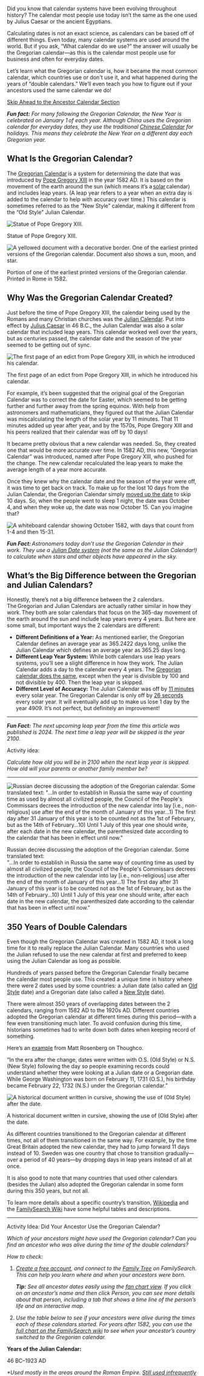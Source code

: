   ![Young woman holding up a modern day calendar.](data:image/svg+xml;base64,PHN2ZyB4bWxucz0iaHR0cDovL3d3dy53My5vcmcvMjAwMC9zdmciIHZlcnNpb249IjEuMSIgaGVpZ2h0PSI3NzVweCIgd2lkdGg9IjEyNDBweCI+PC9zdmc+)

Did you know that calendar systems have been evolving throughout history? The calendar most people use today isn’t the same as the one used by Julius Caesar or the ancient Egyptians.

Calculating dates is not an exact science, as calendars can be based off of different things. Even today, many calendar systems are used around the world. But if you ask, “What calendar do we use?” the answer will usually be the Gregorian calendar—as this is the calendar most people use for business and often for everyday dates.

Let’s learn what the Gregorian calendar is, how it became the most common calendar, which countries use or don't use it, and what happened during the years of “double calendars.” We’ll even teach you how to figure out if your ancestors used the same calendar we do!

[Skip Ahead to the Ancestor Calendar Section](#ancestor-calendar)

**_Fun fact:_** _For many following the Gregorian Calendar, the New Year is celebrated on January 1 of each year. Although China uses the Gregorian calendar for everyday dates, they use the traditional_ [_Chinese Calendar_](https://chinesenewyear.net/) _for holidays. This means they celebrate the New Year on a different day each Gregorian year._

## What Is the Gregorian Calendar?

The [Gregorian Calendar](https://www.britannica.com/topic/Gregorian-calendar) is a system for determining the date that was introduced by [Pope Gregory XIII](https://www.britannica.com/biography/Gregory-XIII) in the year 1582 AD. It is based on the movement of the earth around the sun (which means it’s a [solar](https://www.collinsdictionary.com/us/dictionary/english/solar-calendar) calendar) and includes leap years. (A leap year refers to a year when an extra day is added to the calendar to help with accuracy over time.) This calendar is sometimes referred to as the ”New Style” calendar, making it different from the “Old Style” Julian Calendar.

  ![Statue of Pope Gregory XIII.](https://cms-b-assets.familysearch.org/dims4/default/231e398/2147483647/strip/true/crop/600x519+0+0/resize/600x519!/format/jpg/quality/90/?url=https%3A%2F%2Ffamilysearch-brightspot.s3.amazonaws.com%2F01%2F5e%2Ffff0cbd341b78d604e0dcc925936%2Fpope-gregory-xiii-half.jpg)

Statue of Pope Gregory XIII.

  ![A yellowed document with a decorative border. One of the earliest printed versions of the Gregorian calendar. Document also shows a sun, moon, and star.](https://cms-b-assets.familysearch.org/dims4/default/e16639d/2147483647/strip/true/crop/2188x1778+0+0/resize/800x650!/format/jpg/quality/90/?url=https%3A%2F%2Ffamilysearch-brightspot.s3.amazonaws.com%2Faf%2Fdf%2F443c2fc942e191ced91297bed6d5%2Freforma-gregoriana-del-calendario-juliano.png)

Portion of one of the earliest printed versions of the Gregorian calendar. Printed in Rome in 1582.

## Why Was the Gregorian Calendar Created?

Just before the time of Pope Gregory XIII, the calendar being used by the Romans and many Christian churches was the [Julian Calendar](https://www.familysearch.org/en/blog/all-about-the-julian-calendar). Put into effect by [Julius Caesar](https://www.britannica.com/biography/Julius-Caesar-Roman-ruler) in 46 B.C., the Julian Calendar was also a solar calendar that included leap years. This calendar worked well over the years, but as centuries passed, the calendar date and the season of the year seemed to be getting out of sync.

  ![The first page of an edict from Pope Gregory XIII, in which he introduced his calendar.](https://cms-b-assets.familysearch.org/dims4/default/90db830/2147483647/strip/true/crop/925x800+0+0/resize/800x692!/format/jpg/quality/90/?url=https%3A%2F%2Ffamilysearch-brightspot.s3.amazonaws.com%2F18%2F52%2F16daaac64e359365e6539b9fd1a1%2Finter-gravissimas.jpg)

The first page of an edict from Pope Gregory XIII, in which he introduced his calendar.

For example, it’s been suggested that the original goal of the Gregorian Calendar was to correct the date for Easter, which seemed to be getting further and further away from the spring equinox. With help from astronomers and mathematicians, they figured out that the Julian Calendar was miscalculating the length of the solar year by 11 minutes. That 11 minutes added up year after year, and by the 1570s, Pope Gregory XIII and his peers realized that their calendar was off by 10 days!

It became pretty obvious that a new calendar was needed. So, they created one that would be more accurate over time. In 1582 AD, this new, “Gregorian Calendar” was introduced, named after Pope Gregory XIII, who pushed for the change. The new calendar recalculated the leap years to make the average length of a year more accurate.

Once they knew why the calendar date and the season of the year were off, it was time to get back on track. To make up for the lost 10 days from the Julian Calendar, the Gregorian Calendar simply [moved up the date](https://www.britannica.com/story/ten-days-that-vanished-the-switch-to-the-gregorian-calendar) to skip 10 days. So, when the people went to sleep 1 night, the date was October 4, and when they woke up, the date was now October 15. Can you imagine that?

  ![A whiteboard calendar showing October 1582, with days that count from 1-4 and then 15-31.](https://cms-b-assets.familysearch.org/dims4/default/70e1835/2147483647/strip/true/crop/800x533+0+0/resize/800x533!/format/jpg/quality/90/?url=https%3A%2F%2Ffamilysearch-brightspot.s3.amazonaws.com%2Fc2%2Fdf%2Fb397b7344ce385f9f74d9a1fe0b3%2Foctober-1582-calendar.jpg)

**_Fun Fact:_** _Astronomers today don’t use the Gregorian Calendar in their work. They use a_ [_Julian Date system_](https://www.aavso.org/about-jd) _(not the same as the Julian Calendar!) to calculate when stars and other objects have appeared in the sky._

## What’s the Big Difference between the Gregorian and Julian Calendars?

Honestly, there’s not a big difference between the 2 calendars. The Gregorian and Julian Calendars are actually rather similar in how they work. They both are solar calendars that focus on the 365-day movement of the earth around the sun and include leap years every 4 years. But here are some small, but important ways the 2 calendars are different:

*   **Different Definitions of a Year:** As mentioned earlier, the Gregorian Calendar defines an average year as 365.2422 days long, unlike the Julian Calendar which defines an average year as 365.25 days long. 
*   **Different Leap Year System:** While both calendars use leap years systems, you’ll see a slight difference in how they work. The Julian Calendar adds a day to the calendar every 4 years. The [Gregorian calendar does the same](https://airandspace.si.edu/stories/editorial/science-leap-year), except when the year is divisible by 100 and not divisible by 400. Then the leap year is skipped.  
*   **Different Level of Accuracy:** The Julian Calendar was off by [11 minutes](https://www.calendar.com/blog/gregorian-calendar-facts/) every solar year. The Gregorian Calendar is only off by [26 seconds](https://www.calendar.com/blog/gregorian-calendar-facts/) every solar year. It will eventually add up to make us lose 1 day by the year 4909. It’s not perfect, but definitely an improvement! 

* * *

**_Fun Fact:_** _The next upcoming leap year from the time this article was published is 2024. The next time a leap year will be skipped is the year 2100._

Activity idea:

_Calculate how old you will be in 2100 when the next leap year is skipped. How old will your parents or another family member be?_

* * *

  ![Russian decree discussing the adoption of the Gregorian calendar. Some translated text:
"...In order to establish in Russia the same way of counting time as used by almost all civilized people, the Council of the People's Commissars decrees the introduction of the new calendar into lay [i.e., non-religious] use after the end of the month of January of this year...1) The first day after 31 January of this year is to be counted not as the 1st of February, but as the 14th of February...10) Until 1 July of this year one should write, after each date in the new calendar, the parenthesized date according to the calendar that has been in effect until now."](https://cms-b-assets.familysearch.org/dims4/default/c20ad5d/2147483647/strip/true/crop/263x425+0+0/resize/263x425!/format/jpg/quality/90/?url=https%3A%2F%2Ffamilysearch-brightspot.s3.amazonaws.com%2Fd9%2Fd9%2Fbeff885249f8b2e2621ee8f654f7%2Fsovnarkom-gregorian-calendar-decree-izo39.jpg)

Russian decree discussing the adoption of the Gregorian calendar. Some translated text:  
"...In order to establish in Russia the same way of counting time as used by almost all civilized people, the Council of the People's Commissars decrees the introduction of the new calendar into lay \[i.e., non-religious\] use after the end of the month of January of this year...1) The first day after 31 January of this year is to be counted not as the 1st of February, but as the 14th of February...10) Until 1 July of this year one should write, after each date in the new calendar, the parenthesized date according to the calendar that has been in effect until now."

## 350 Years of Double Calendars

Even though the Gregorian Calendar was created in 1582 AD, it took a long time for it to really replace the Julian Calendar. Many countries who used the Julian refused to use the new calendar at first and preferred to keep using the Julian Calendar as long as possible.

Hundreds of years passed before the Gregorian Calendar finally became the calendar most people use. This created a unique time in history where there were 2 dates used by some countries: a Julian date (also called an [Old Style](https://www.britannica.com/science/Julian-calendar) date) and a Gregorian date (also called a [New Style](https://www.britannica.com/topic/Gregorian-calendar) date).

There were almost 350 years of overlapping dates between the 2 calendars, ranging from 1582 AD to the 1920s AD. Different countries adopted the Gregorian calendar at different times during this period—with a few even transitioning much later. To avoid confusion during this time, historians sometimes had to write down both dates when keeping record of something.

Here’s an [example](https://www.thoughtco.com/gregorian-calendar-1434504) from Matt Rosenberg on Thoughco.

“In the era after the change, dates were written with O.S. (Old Style) or N.S. (New Style) following the day so people examining records could understand whether they were looking at a Julian date or a Gregorian date. While George Washington was born on February 11, 1731 (O.S.), his birthday became February 22, 1732 (N.S.) under the Gregorian calendar.”

  ![A historical document written in cursive, showing the use of (Old Style) after the date.](https://cms-b-assets.familysearch.org/dims4/default/977ca81/2147483647/strip/true/crop/819x246+0+0/resize/800x240!/format/jpg/quality/90/?url=https%3A%2F%2Ffamilysearch-brightspot.s3.amazonaws.com%2Fd4%2F14%2F6f5614d04701afc739fecbae959e%2Fold-style-date-cursive-document.png)

A historical document written in cursive, showing the use of (Old Style) after the date.

As different countries transitioned to the Gregorian calendar at different times, not all of them transitioned in the same way. For example, by the time Great Britain adopted the new calendar, they had to jump forward 11 days instead of 10. Sweden was one country that chose to transition gradually—over a period of 40 years—by dropping days in leap years instead of all at once.

It is also good to note that many countries that used other calendars (besides the Julian) also adopted the Gregorian calendar in some form during this 350 years, but not all.

To learn more details about a specific country’s transition, [Wikipedia](https://en.wikipedia.org/wiki/List_of_adoption_dates_of_the_Gregorian_calendar_by_country) and the [FamilySearch Wiki](https://www.familysearch.org/en/wiki/Julian_and_Gregorian_Calendars) have some helpful tables and descriptions.

* * *

Activity Idea: Did Your Ancestor Use the Gregorian Calendar?

_Which of your ancestors might have used the Gregorian calendar? Can you find an ancestor who was alive during the time of the double calendars?_  
  
_How to check:_  

1.  [_Create a free account_](https://www.familysearch.org/identity/signup/)_, and connect to the_ [_Family Tree_](https://www.familysearch.org/gettingstarted/create-family-tree) _on FamilySearch. This can help you learn where and when your ancestors were born._    
      
    **_Tip:_** _See all ancestor dates easily using the_ [_fan chart view_](https://www.familysearch.org/en/help/helpcenter/article/how-do-i-use-the-fan-chart-view-in-family-tree)_. If you click on an ancestor’s name and then click Person, you can see more details about that person, including a tab that shows a time line of the person’s life and an interactive map._   
      
    
2.  _Use the table below to see if your ancestors were alive during the times each of these calendars started. For years after 1582, you can use the_ [_full chart on the FamilySearch wiki_](https://www.familysearch.org/en/wiki/Julian_and_Gregorian_Calendars#Julian_to_Gregorian_calendar_changes_by_country_or_region) _to see when your ancestor’s country switched to the Gregorian calendar._    
    

**Years of the Julian Calendar:**

46 BC–1923 AD  
  
_\*Used mostly in the areas around the Roman Empire._ [_Still used infrequently today._](https://www.familysearch.org/en/blog/all-about-the-julian-calendar)

**Years of the Double Calendars:**

1582–1920s AD

**Years of the Gregorian Calendar:**

1582 AD–present  
  
_\*Remember that not all countries adopted the Gregorian calendar at the same time._ [_See this article for details._](https://en.wikipedia.org/wiki/List_of_adoption_dates_of_the_Gregorian_calendar_by_country)

## How to Convert Other Calendar Dates to Gregorian Dates

You can still come across documents with “old style” Julian dates in them, without being a historian or visiting a museum—maybe while working on a homework assignment or doing some [family history research](https://www.familysearch.org/en). You may also encounter someone who uses the [Jewish calendar](https://www.familysearch.org/en/blog/jewish-hebrew-calendar), [Chinese calendar](https://www.familysearch.org/en/blog/chinese-lunar-calendar), or [Hindu calendar](https://www.familysearch.org/en/blog/hindu-calendar), especially for calculating religious holidays. It’s helpful to know how to change dates between the different systems.

  ![A girl with a calendar, calculator, and notebook.](https://cms-b-assets.familysearch.org/dims4/default/7f5b294/2147483647/strip/true/crop/800x533+0+0/resize/800x533!/format/jpg/quality/90/?url=https%3A%2F%2Ffamilysearch-brightspot.s3.amazonaws.com%2Fd3%2F4c%2Fd25793c544e4bb9e6f8dd44d31e6%2Fcalendar-plan-girl.jpg)

There are several helpful converters online. Here are 2 that might help you do a conversion quickly:  

*   [Fourmilab Calendar Converter](https://www.fourmilab.ch/documents/calendar/)   
    *   _Includes many different calendar conversion options. Find the right type of calendar for the date you want to convert, set the date, and scroll up and down the page to see how that date would look in the different calendar systems._ 
*   [Stevemorse.org Julian to Gregorian Converter](https://stevemorse.org/jcal/julian.html)   
    *   _Converts just Julian to Gregorian but also includes an easy tool to see when different countries switched over._ 

## Who Uses the Gregorian Calendar Today?

Many areas of the world currently use the Gregorian Calendar or a modified version of it.

  ![A banner showing a Chinese and Gregorian calendar together, hung on a brick wall.](https://cms-b-assets.familysearch.org/dims4/default/482b59b/2147483647/strip/true/crop/500x700+0+0/resize/500x700!/format/jpg/quality/90/?url=https%3A%2F%2Ffamilysearch-brightspot.s3.amazonaws.com%2F9a%2F8b%2F79eada204968bbef6177ce81221b%2Fchinese-zodiac-gregorian-calendar-resized.jpg)

A Chinese and Gregorian calendar displayed next to each other.

[\_sarchi](https://commons.wikimedia.org/wiki/File:Chinese_Zodiac_Gregorian_calendar.jpg), [CC BY 2.0](https://creativecommons.org/licenses/by/2.0), via Wikimedia Commons

*   168 of the world’s countries use the Gregorian Calendar as their main calendar (or [civil](https://en.wikipedia.org/wiki/Civil_calendar#:~:text=Civil%20calendars%20worldwide&text=168%20of%20the%20world's%20countries,civil%20calendar%20as%20of%202021.) calendar) including: Australia, Brazil, France, Mexico, and the United States. 
*   18 countries use another calendar alongside the Gregorian Calendar including: Algeria, Egypt, Morocco, Saudi Arabia, and Yemen. 
*   4 countries use a modified version of the Gregorian Calendar. They are: Japan, North Korea, Taiwan, and Thailand. 
*   4 countries have not adopted the Gregorian Calendar. They are: Afghanistan, Iran, Ethiopia, and Nepal 

The Gregorian Calendar is accepted as an international standard, but it’s not the only calendar still in use. Other significant calendars in use today include the [Jewish, Islamic, Indian, Chinese, Persian and Julian Calendars](https://www.familysearch.org/en/blog/types-of-calendars).

**_Fun fact:_** _When Sweden switched over from the Julian Calendar to the Gregorian Calendar, they chose to add February 30th to their calendar instead of losing the 10 days. The plan was to not have leap days over the next 40 years to eventually remove the extra 10 days._

## Though an Improvement, the Gregorian Calendar Still Isn’t Perfect

  ![German stamp celebrating 400 years of the Gregorian calendar.](https://cms-b-assets.familysearch.org/dims4/default/22217a4/2147483647/strip/true/crop/400x468+0+0/resize/400x468!/format/jpg/quality/90/?url=https%3A%2F%2Ffamilysearch-brightspot.s3.amazonaws.com%2F5e%2Fb8%2Fd4768e4d48cf8a3154e671f37875%2Fgerman-stamp-gregorian-400-years.jpg)

German stamp celebrating 400 years of the Gregorian calendar.

With the Gregorian Calendar being so widely used for hundreds of years, you would think it’s the most accurate calendar out there, right? Well, surprisingly, it isn’t.

For example, the [Iranian](https://www.iranchamber.com/calendar/articles/calendar_systems_origins.php#:~:text=This%20calendar%20is%20almost%20unknown,day%20correction%20every%20141%2C000%20years.) Calendar could be considered one of the most accurate calendars in the world. The Gregorian Calendar requires a 1-day correction every 3,226 years. The Iranian Calendar, however, only requires a 1-day correction every 141,000 years.

There have been several [attempts](https://www.calendar.com/blog/gregorian-calendar-facts/) to reform the current Gregorian Calendar. One recent attempt was in 2011 by an astrophysicist named Richard Conn Henry and an economist Steve Hanke. The [Hanke-Henry Permanent Calendar](http://hankehenryontime.com/) is a fixed calendar, where the date falls on the same exact day of the week year after year.

Although these attempts are of interest to those who seek a better or changed calendar, none have been widely adopted, and the Gregorian Calendar remains the primary calendar for most countries throughout the world.

## Recording Your Own Life Events

No matter what calendar you follow, calendars can help you keep track of the seasons of the year, religious and secular holidays, and important life events. Recording dates is a valuable part of preserving history and can also help you with family history research.

* * *

Bonus Activity Idea: 

_Write down or audio record your own life events—and be sure to include a date! You can even note what calendar system you are using—now that you know. By preserving your own memories, you are helping someone in the future better connect to you and your family’s story._  
  
_FamilySearch has a fun, free way for you to record your story. Try it here:_  
  

[Record Your Story](https://www.familysearch.org/discovery/recordme)

  ![Young girl in a holiday costume, excited to celebrate the Halloween holiday.](https://cms-b-assets.familysearch.org/dims4/default/7ded50f/2147483647/strip/true/crop/600x600+0+0/resize/600x600!/format/jpg/quality/90/?url=https%3A%2F%2Ffamilysearch-brightspot.s3.amazonaws.com%2F28%2F29%2Ffc6de6c640beac9c224ddf6b74e5%2Fgirl-halloween.jpg)

  

## Related Articles

  [![Illustration of the Earth rotating around the sun](data:image/svg+xml;base64,PHN2ZyB4bWxucz0iaHR0cDovL3d3dy53My5vcmcvMjAwMC9zdmciIHZlcnNpb249IjEuMSIgaGVpZ2h0PSI1MDBweCIgd2lkdGg9IjgwMHB4Ij48L3N2Zz4=)](https://www.familysearch.org/en/blog/types-of-calendars)

[A Guide to the Different Types of Calendars Used Around the World](https://www.familysearch.org/en/blog/types-of-calendars)

By  [Alison Ensign](https://www.familysearch.org/en/blog/author/alison-ensign)

September 22, 2023

Calendars are perhaps one of the most impactful aspects of modern society. Sure, Google reminders can really lighten your mental load, but i…

[More](https://www.familysearch.org/en/blog/types-of-calendars)

  [![Three people reading the Torah from a scroll.](data:image/svg+xml;base64,PHN2ZyB4bWxucz0iaHR0cDovL3d3dy53My5vcmcvMjAwMC9zdmciIHZlcnNpb249IjEuMSIgaGVpZ2h0PSI1MDBweCIgd2lkdGg9IjgwMHB4Ij48L3N2Zz4=)](https://www.familysearch.org/en/blog/jewish-hebrew-calendar)

[All about the Jewish Calendar](https://www.familysearch.org/en/blog/jewish-hebrew-calendar)

By  [Laurie Bradshaw](https://www.familysearch.org/en/blog/author/laurie-bradshaw)

September 17, 2023

Did you know the Jewish (or Hebrew) calendar is one of the oldest calendars in the world still in use today? There is so much that we can le…

[More](https://www.familysearch.org/en/blog/jewish-hebrew-calendar)

  [![A man standing with his chin on his fist, looking thoughtfully into the distance.](data:image/svg+xml;base64,PHN2ZyB4bWxucz0iaHR0cDovL3d3dy53My5vcmcvMjAwMC9zdmciIHZlcnNpb249IjEuMSIgaGVpZ2h0PSI1MDBweCIgd2lkdGg9IjgwMHB4Ij48L3N2Zz4=)](https://www.familysearch.org/en/blog/hindu-calendar)

[Learning about Hindu Calendars](https://www.familysearch.org/en/blog/hindu-calendar)

By  [Sally Odekirk](https://www.familysearch.org/en/blog/author/sally-odekirk)

August 30, 2023

Calendars have been used for thousands of years to help us keep track of time and important events. Most of the world uses the Gregorian cal…

[More](https://www.familysearch.org/en/blog/hindu-calendar)

  [![Dancing lion at a Chinese festival](data:image/svg+xml;base64,PHN2ZyB4bWxucz0iaHR0cDovL3d3dy53My5vcmcvMjAwMC9zdmciIHZlcnNpb249IjEuMSIgaGVpZ2h0PSI1MDBweCIgd2lkdGg9IjgwMHB4Ij48L3N2Zz4=)](https://www.familysearch.org/en/blog/chinese-lunar-calendar)

[Things You Didn’t Know about the Chinese Lunar Calendar](https://www.familysearch.org/en/blog/chinese-lunar-calendar)

By  [Laurie Bradshaw](https://www.familysearch.org/en/blog/author/laurie-bradshaw)

July 8, 2023

The Chinese lunar calendar has a history as rich as China itself and is one of the oldest calendars still in use today.

[More](https://www.familysearch.org/en/blog/chinese-lunar-calendar)

  [![An African man stands in front of a yellow background. He is smiling while reading a book.](data:image/svg+xml;base64,PHN2ZyB4bWxucz0iaHR0cDovL3d3dy53My5vcmcvMjAwMC9zdmciIHZlcnNpb249IjEuMSIgaGVpZ2h0PSI1MDBweCIgd2lkdGg9IjgwMHB4Ij48L3N2Zz4=)](https://www.familysearch.org/en/blog/all-about-the-julian-calendar)

[What Are Julian Dates? | All about the Julian Calendar](https://www.familysearch.org/en/blog/all-about-the-julian-calendar)

By  [Sarah Cobabe](https://www.familysearch.org/en/blog/author/sarah-cobabe)

May 20, 2023

There are several different calendars used around the world today. Even though advanced technology (like the internet and telephones) allows…

[More](https://www.familysearch.org/en/blog/all-about-the-julian-calendar)

  

* * *

_At_ [_FamilySearch_](https://www.familysearch.org/)_, we care about connecting you with your family, and we provide fun discovery experiences and family history services for free. Why? Because we cherish families and believe that connecting generations can improve our lives now and forever. We are a nonprofit organization sponsored by The Church of Jesus Christ of Latter-day Saints._ [To learn more about our beliefs, click here](https://nam10.safelinks.protection.outlook.com/?url=https%3A%2F%2Fwww.churchofjesuschrist.org%2Fcomeuntochrist%2Fbelong%2Ffamily%2Ffamily-history&data=05%7C01%7CBriana.Taylor%40FamilySearch.org%7C09f2ac4a057245600a4f08daffef6318%7C61e6eeb35fd74aaaae3c61e8deb09b79%7C0%7C0%7C638103700868847020%7CUnknown%7CTWFpbGZsb3d8eyJWIjoiMC4wLjAwMDAiLCJQIjoiV2luMzIiLCJBTiI6Ik1haWwiLCJXVCI6Mn0%3D%7C3000%7C%7C%7C&sdata=1EncJ8cVsl8whhaoVmKc06RXDsS7qbq0MJEhCfXu9Y0%3D&reserved=0).

Tags

[History](https://www.familysearch.org/en/blog/tag/heritage-and-history/history) [Research Tips](https://www.familysearch.org/en/blog/tag/genealogy-research/research-tips)